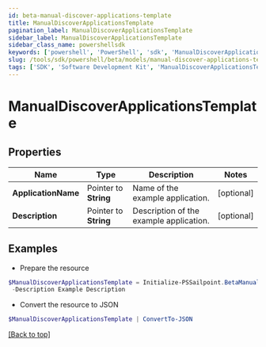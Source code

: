```yaml
---
id: beta-manual-discover-applications-template
title: ManualDiscoverApplicationsTemplate
pagination_label: ManualDiscoverApplicationsTemplate
sidebar_label: ManualDiscoverApplicationsTemplate
sidebar_class_name: powershellsdk
keywords: ['powershell', 'PowerShell', 'sdk', 'ManualDiscoverApplicationsTemplate'] 
slug: /tools/sdk/powershell/beta/models/manual-discover-applications-template
tags: ['SDK', 'Software Development Kit', 'ManualDiscoverApplicationsTemplate']
---
```



# ManualDiscoverApplicationsTemplate

## Properties

Name | Type | Description | Notes
------------ | ------------- | ------------- | -------------
**ApplicationName** |  Pointer to **String** | Name of the example application. | [optional] 
**Description** |  Pointer to **String** | Description of the example application. | [optional] 

## Examples

- Prepare the resource
```powershell
$ManualDiscoverApplicationsTemplate = Initialize-PSSailpoint.BetaManualDiscoverApplicationsTemplate  -ApplicationName Example Application `
 -Description Example Description
```

- Convert the resource to JSON
```powershell
$ManualDiscoverApplicationsTemplate | ConvertTo-JSON
```


[[Back to top]](#) 

